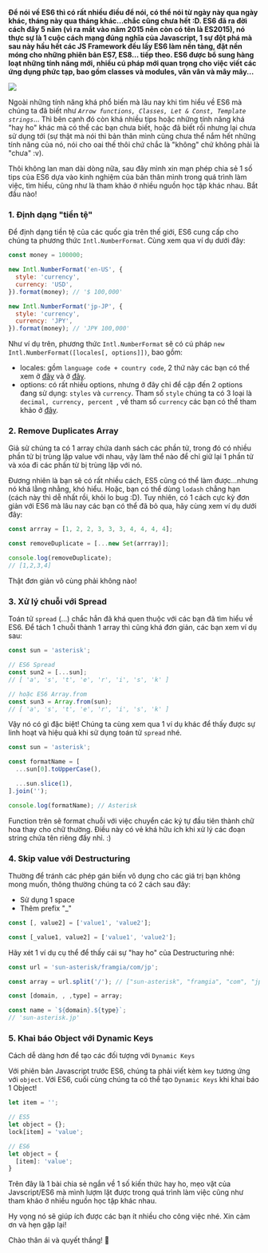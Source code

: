 **Để nói về ES6 thì có rất nhiều điều để nói, có thể nói từ ngày này qua ngày khác, tháng này qua tháng khác...chắc cũng chưa hết :D. ES6 đã ra đời cách đây 5 năm (vì ra mắt vào năm 2015 nên còn có tên là ES2015), nó thực sự là 1 cuộc cách mạng đúng nghĩa của Javascript, 1 sự đột phá mà sau này hầu hết các JS Framework đều lấy ES6 làm nền tảng, đặt nền móng cho những phiên bản ES7, ES8... tiếp theo. ES6 được bổ sung hàng loạt những tính năng mới, nhiều cú pháp mới quan trọng cho việc viết các ứng dụng phức tạp, bao gồm classes và modules, vân vân và mây mây...**

![](https://images.viblo.asia/b50e28f1-b8c7-40d5-a0bc-e2e8c64f0eed.png)


Ngoài những tính năng khá phổ biến mà lâu nay khi tìm hiểu về ES6 mà chúng ta đã biết như *`Arrow functions, Classes, Let & Const, Template strings`*... Thì bên cạnh đó còn khá nhiều tips hoặc những tính năng khá "hay ho" khác mà có thể các bạn chưa biết, hoặc đã biết rồi nhưng lại chưa sử dụng tới (sự thật mà nói thì bản thân mình cũng chưa thể nắm hết những tính năng của nó, nói cho oai thế thôi chứ chắc là "không" chứ không phải là "chưa" :v). 

Thôi không lan man dài dòng nữa, sau đây mình xin mạn phép chia sẻ 1 số tips của ES6 dựa vào kinh nghiệm của bản thân mình trong quá trình làm việc, tìm hiểu, cũng như là tham khảo ở nhiều nguồn học tập khác nhau. Bắt đầu nào!

### 1. Định dạng "tiền tệ"

Để định dạng tiền tệ của các quốc gia trên thế giới, ES6 cung cấp cho chúng ta phương thức `Intl.NumberFormat`. Cùng xem qua ví dụ dưới đây:

```javascript
const money = 100000;

new Intl.NumberFormat('en-US', {
  style: 'currency',
  currency: 'USD',
}).format(money); // '$ 100,000'

new Intl.NumberFormat('jp-JP', {
  style: 'currency',
  currency: 'JPY',
}).format(money); // 'JP¥ 100,000'
```

Như ví dụ trên, phương thức `Intl.NumberFormat` sẽ có cú pháp `new Intl.NumberFormat([locales[, options]])`, bao gồm:

- locales: gồm `language code + country code`, 2 thứ này các bạn có thể xem ở [đây](https://www.w3schools.com/tags/ref_language_codes.asp) và ở [đây](https://www.w3schools.com/tags/ref_country_codes.asp).
- options: có rất nhiều options, nhưng ở đây chỉ để cập đến 2 options đang sử dụng: `styles` và `currency`. Tham số `style` chúng ta có 3 loại là `decimal, currency, percent `,  về tham số `currency` các bạn có thể tham khảo ở [đây](https://www.currency-iso.org/en/home/tables/table-a1.html). 

### 2. Remove Duplicates Array

Giả sử chúng ta có 1 array chứa danh sách các phần tử, trong đó có nhiều phần tử bị trùng lặp value với nhau, vậy làm thể nào để chỉ giữ lại 1 phần tử và xóa đi các phần từ bị trùng lặp với nó. 

Đương nhiên là bạn sẽ có rất nhiều cách, ES5 cũng có thể làm được...nhưng nó khá lằng nhằng, khó hiểu. Hoặc, bạn có thể dùng `lodash` chẳng hạn (cách này thì dễ nhất rồi, khỏi lo bug :D). Tuy nhiên, có 1 cách cực kỳ đơn giản với ES6 mà lâu nay các bạn có thể đã bỏ qua, hãy cùng xem ví dụ dưới đây:

```javascript
const arrray = [1, 2, 2, 3, 3, 3, 4, 4, 4, 4];

const removeDuplicate = [...new Set(arrray)];

console.log(removeDuplicate);
// [1,2,3,4]
```

Thật đơn giản vô cùng phải không nào!

### 3. Xử lý chuỗi với Spread

Toán tử `spread` (...) chắc hẳn đã khá quen thuộc với các bạn đã tìm hiểu về ES6. Để tách 1 chuỗi thành 1 array thì cũng khá đơn giản, các bạn xem ví dụ sau:

```javascript
const sun = 'asterisk';

// ES6 Spread
const sun2 = [...sun];
// [ 'a', 's', 't', 'e', 'r', 'i', 's', 'k' ]

// hoặc ES6 Array.from
const sun3 = Array.from(sun);
// [ 'a', 's', 't', 'e', 'r', 'i', 's', 'k' ]
```

Vậy nó có gì đặc biệt! Chúng ta cùng xem qua 1 ví dụ khác để thấy được sự linh hoạt và hiệu quả khi sử dụng toán tử `spread` nhé.

```javascript
const sun = 'asterisk';

const formatName = [
  ...sun[0].toUpperCase(),

  ...sun.slice(1),
].join('');

console.log(formatName); // Asterisk
```

Function trên sẽ format chuỗi với việc chuyển các ký tự đầu tiên thành chữ hoa thay cho chữ thường. Điều này có vẻ khá hữu ích khi xử lý các đoạn string chứa tên riêng đấy nhỉ. :)
### 4. Skip value với Destructuring

Thường để tránh các phép gán biến vô dụng cho các giá trị bạn không mong muốn, thông thường chúng ta có 2 cách sau đây:

- Sử dụng 1 space
- Thêm prefix "_"

```javascript
const [, value2] = ['value1', 'value2'];

const [_value1, value2] = ['value1', 'value2'];
```

Hãy xét 1 ví dụ cụ thể để thấy cái sự "hay ho" của Destructuring nhé:

```javascript
const url = 'sun-asterisk/framgia/com/jp';

const array = url.split('/'); // ["sun-asterisk", "framgia", "com", "jp"]

const [domain, , ,type] = array;

const name = `${domain}.${type}`;
// 'sun-asterisk.jp'
```

### 5. Khai báo Object với Dynamic Keys

Cách dễ dàng hơn để tạo các đối tượng với `Dynamic Keys`

Với phiên bản Javascript trước ES6, chúng ta phải viết kèm `key` tương ứng với `object`. Với ES6, cuối cùng chúng ta có thể tạo `Dynamic Keys` khi khai báo 1 Object!

```javascript
let item = '';

// ES5
let object = {};
lock[item] = 'value';

// ES6
let object = {
  [item]: 'value';
}
```

Trên đây là 1 bài chia sẻ ngắn về 1 số kiến thức hay ho, mẹo vặt của Javscript/ES6 mà mình lượm lặt được trong quá trình làm việc cũng như tham khảo ở nhiều nguồn học tập khác nhau.

Hy vọng nó sẽ giúp ích được các bạn ít nhiều cho công việc nhé. Xin cảm ơn và hẹn gặp lại! 

Chào thân ái và quyết thắng! :cowboy_hat_face: